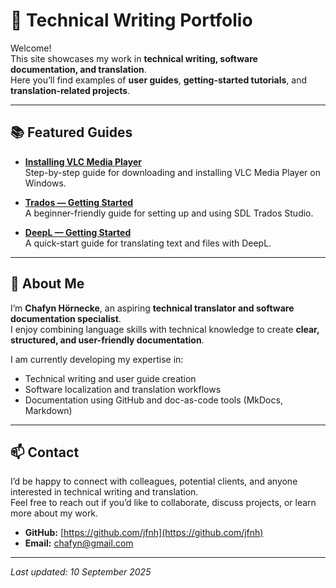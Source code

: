 # 📝 Technical Writing Portfolio

Welcome!  
This site showcases my work in **technical writing, software documentation, and translation**.  
Here you’ll find examples of **user guides**, **getting-started tutorials**, and **translation-related projects**.

---

## 📚 Featured Guides

- **[Installing VLC Media Player](guides/vlc-installation.md)**  
  Step-by-step guide for downloading and installing VLC Media Player on Windows.  

- **[Trados — Getting Started](trados-getting-started/index.md)**  
  A beginner-friendly guide for setting up and using SDL Trados Studio.  

- **[DeepL — Getting Started](deepl-getting-started/index.md)**  
  A quick-start guide for translating text and files with DeepL.  

---

## 👤 About Me

I’m **Chafyn Hörnecke**, an aspiring **technical translator and software documentation specialist**.  
I enjoy combining language skills with technical knowledge to create **clear, structured, and user-friendly documentation**.  

I am currently developing my expertise in:
- Technical writing and user guide creation  
- Software localization and translation workflows  
- Documentation using GitHub and doc-as-code tools (MkDocs, Markdown)  

---

## 📫 Contact

I’d be happy to connect with colleagues, potential clients, and anyone interested in technical writing and translation.  
Feel free to reach out if you’d like to collaborate, discuss projects, or learn more about my work.

- **GitHub:** [https://github.com/jfnh](https://github.com/jfnh)  
- **Email:** [chafyn@gmail.com](mailto:chafyn@gmail.com)
---

*Last updated: 10 September 2025*
